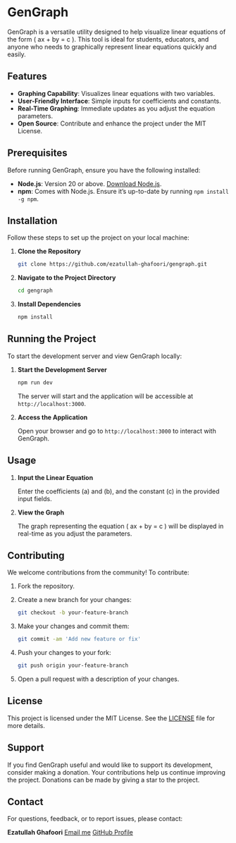 # GenGraph

GenGraph is a versatile utility designed to help visualize linear equations of the form \( ax + by = c \). This tool is ideal for students, educators, and anyone who needs to graphically represent linear equations quickly and easily.

## Features

- **Graphing Capability**: Visualizes linear equations with two variables.
- **User-Friendly Interface**: Simple inputs for coefficients and constants.
- **Real-Time Graphing**: Immediate updates as you adjust the equation parameters.
- **Open Source**: Contribute and enhance the project under the MIT License.

## Prerequisites

Before running GenGraph, ensure you have the following installed:

- **Node.js**: Version 20 or above. [Download Node.js](https://nodejs.org/).
- **npm**: Comes with Node.js. Ensure it’s up-to-date by running `npm install -g npm`.

## Installation

Follow these steps to set up the project on your local machine:

1. **Clone the Repository**

   ```bash
   git clone https://github.com/ezatullah-ghafoori/gengraph.git
   ```

2. **Navigate to the Project Directory**

   ```bash
   cd gengraph
   ```

3. **Install Dependencies**

   ```bash
   npm install
   ```

## Running the Project

To start the development server and view GenGraph locally:

1. **Start the Development Server**

   ```bash
   npm run dev
   ```

   The server will start and the application will be accessible at `http://localhost:3000`.

2. **Access the Application**

   Open your browser and go to `http://localhost:3000` to interact with GenGraph.

## Usage

1. **Input the Linear Equation**

   Enter the coefficients \(a\) and \(b\), and the constant \(c\) in the provided input fields.

2. **View the Graph**

   The graph representing the equation \( ax + by = c \) will be displayed in real-time as you adjust the parameters.

## Contributing

We welcome contributions from the community! To contribute:

1. Fork the repository.
2. Create a new branch for your changes:

   ```bash
   git checkout -b your-feature-branch
   ```

3. Make your changes and commit them:

   ```bash
   git commit -am 'Add new feature or fix'
   ```

4. Push your changes to your fork:

   ```bash
   git push origin your-feature-branch
   ```

5. Open a pull request with a description of your changes.

## License

This project is licensed under the MIT License. See the [LICENSE](LICENSE) file for more details.

## Support

If you find GenGraph useful and would like to support its development, consider making a donation. Your contributions help us continue improving the project. Donations can be made by giving a star to the project.

## Contact

For questions, feedback, or to report issues, please contact:

**Ezatullah Ghafoori**
[Email me](mailto:ezat.u.ghafoori@gmail.com)
[GitHub Profile](https://github.com/ezatullah-ghafoori/)
